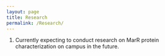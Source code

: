 ```yaml
---
layout: page
title: Research
permalink: /Research/
---
```


1. Currently expecting to conduct research on MarR protein characterization on campus in the future.
